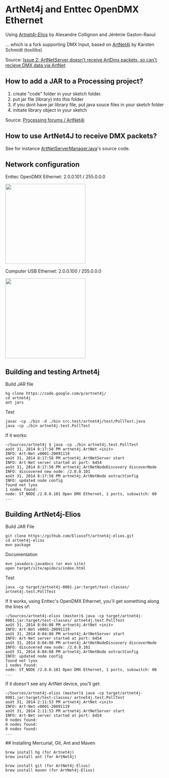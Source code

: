 # ArtNet4j and Enttec OpenDMX Ethernet

Using [Artnet4j-Elios](https://github.com/Eliosoft/artnet4j-elios) by Alexandre Collignon and Jérémie Gaston-Raoul

... which is a fork supporting DMX Input, based on [ArtNet4j](https://code.google.com/p/artnet4j/) by Karsten Schmidt (toxilibs)

Source: [Issue 2: ArtNetServer doesn't receive ArtDmx packets, so can't recieve DMX data via ArtNet](https://code.google.com/p/artnet4j/issues/detail?id=2)

## How to add a JAR to a Processing project? 

1. create "code" folder in your sketch folder.
2. put jar file (library) into this folder
3. if you dont have jar library file, put java souce files in your sketch folder
4. initiate library object in your sketch 

Source: [Processing forums / ArtNet4j](http://forum.processing.org/one/topic/artnet4j.html)

## How to use ArtNet4J to receive DMX packets?

See for instance [ArtNetServerManager.java](https://github.com/Eliosoft/elios/blob/master/src/main/java/net/eliosoft/elios/server/ArtNetServerManager.java)'s source code.

## Network configuration

Enttec OpenDMX Ethernet: 2.0.0.101 / 255.0.0.0

<img src="images/enttec-opendmx-ethernet-config.png" height="250" />

Computer USB Ethernet: 2.0.0.100 / 255.0.0.0

<img src="images/apple-usb-ethernet-config.png" height="250" />

## Building and testing Artnet4j

Build JAR file

    hg clone https://code.google.com/p/artnet4j/
    cd artnet4j
    ant jars

Test

    javac -cp ./bin -d ./bin src.test/artnet4j/test/PollTest.java
    java -cp ./bin artnet4j.test.PollTest

If it works:

    ~/Sources/artnet4j $ java -cp ./bin artnet4j.test.PollTest
    août 31, 2014 8:17:58 PM artnet4j.ArtNet <init>
    INFO: Art-Net v0001-20091119
    août 31, 2014 8:17:58 PM artnet4j.ArtNetServer start
    INFO: Art-Net server started at port: 6454
    août 31, 2014 8:17:58 PM artnet4j.ArtNetNodeDiscovery discoverNode
    INFO: discovered new node: /2.0.0.101
    août 31, 2014 8:17:58 PM artnet4j.ArtNetNode extractConfig
    INFO: updated node config
    found net lynx
    1 nodes found:
    node: ST_NODE /2.0.0.101 Open DMX Ethernet, 1 ports, subswitch: 00
    ...

## Building ArtNet4j-Elios

Build JAR File

    git clone https://github.com/Eliosoft/artnet4j-elios.git
    cd artnet4j-elios
    mvn package

Documentation

    mvn javadocs:javadocs (or mvn site)
    open target/site/apidocs/index.html

Test

    java -cp target/artnet4j-0001.jar:target/test-classes/ artnet4j.test.PollTest

If it works, using Enttec's OpenDMX Ethernet, you'll get something along the lines of:

    ~/Sources/artnet4j-elios (master)$ java -cp target/artnet4j-0001.jar:target/test-classes/ artnet4j.test.PollTest
    août 31, 2014 8:04:08 PM artnet4j.ArtNet <init>
    INFO: Art-Net v0001-20091119
    août 31, 2014 8:04:08 PM artnet4j.ArtNetServer start
    INFO: Art-Net server started at port: 6454
    août 31, 2014 8:04:08 PM artnet4j.ArtNetNodeDiscovery discoverNode
    INFO: discovered new node: /2.0.0.101
    août 31, 2014 8:04:08 PM artnet4j.ArtNetNode extractConfig
    INFO: updated node config
    found net lynx
    1 nodes found:
    node: ST_NODE /2.0.0.101 Open DMX Ethernet, 1 ports, subswitch: 00
    ...

If it doesn't see any ArtNet device, you'll get:

    ~/Sources/artnet4j-elios (master)$ java -cp target/artnet4j-0001.jar:target/test-classes/ artnet4j.test.PollTest
    août 31, 2014 2:11:53 PM artnet4j.ArtNet <init>
    INFO: Art-Net v0001-20091119
    août 31, 2014 2:11:53 PM artnet4j.ArtNetServer start
    INFO: Art-Net server started at port: 6454
    0 nodes found:
    0 nodes found:
    0 nodes found:
    ...

## Installing Mercurial, Git, Ant and Maven

    brew install hg (for Artnet4j)
    brew install ant (for ArtNet4j)

    brew install git (for ArtNet4j-Elios)
    brew install maven (for ArtNet4j-Elios)

